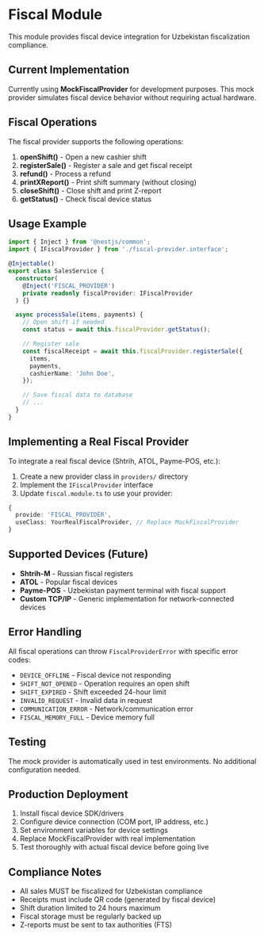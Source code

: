 # Fiscal Module

This module provides fiscal device integration for Uzbekistan fiscalization compliance.

## Current Implementation

Currently using **MockFiscalProvider** for development purposes. This mock provider simulates fiscal device behavior without requiring actual hardware.

## Fiscal Operations

The fiscal provider supports the following operations:

1. **openShift()** - Open a new cashier shift
2. **registerSale()** - Register a sale and get fiscal receipt
3. **refund()** - Process a refund
4. **printXReport()** - Print shift summary (without closing)
5. **closeShift()** - Close shift and print Z-report
6. **getStatus()** - Check fiscal device status

## Usage Example

```typescript
import { Inject } from '@nestjs/common';
import { IFiscalProvider } from './fiscal-provider.interface';

@Injectable()
export class SalesService {
  constructor(
    @Inject('FISCAL_PROVIDER')
    private readonly fiscalProvider: IFiscalProvider
  ) {}

  async processSale(items, payments) {
    // Open shift if needed
    const status = await this.fiscalProvider.getStatus();

    // Register sale
    const fiscalReceipt = await this.fiscalProvider.registerSale({
      items,
      payments,
      cashierName: 'John Doe',
    });

    // Save fiscal data to database
    // ...
  }
}
```

## Implementing a Real Fiscal Provider

To integrate a real fiscal device (Shtrih, ATOL, Payme-POS, etc.):

1. Create a new provider class in `providers/` directory
2. Implement the `IFiscalProvider` interface
3. Update `fiscal.module.ts` to use your provider:

```typescript
{
  provide: 'FISCAL_PROVIDER',
  useClass: YourRealFiscalProvider, // Replace MockFiscalProvider
}
```

## Supported Devices (Future)

- **Shtrih-M** - Russian fiscal registers
- **ATOL** - Popular fiscal devices
- **Payme-POS** - Uzbekistan payment terminal with fiscal support
- **Custom TCP/IP** - Generic implementation for network-connected devices

## Error Handling

All fiscal operations can throw `FiscalProviderError` with specific error codes:

- `DEVICE_OFFLINE` - Fiscal device not responding
- `SHIFT_NOT_OPENED` - Operation requires an open shift
- `SHIFT_EXPIRED` - Shift exceeded 24-hour limit
- `INVALID_REQUEST` - Invalid data in request
- `COMMUNICATION_ERROR` - Network/communication error
- `FISCAL_MEMORY_FULL` - Device memory full

## Testing

The mock provider is automatically used in test environments. No additional configuration needed.

## Production Deployment

1. Install fiscal device SDK/drivers
2. Configure device connection (COM port, IP address, etc.)
3. Set environment variables for device settings
4. Replace MockFiscalProvider with real implementation
5. Test thoroughly with actual fiscal device before going live

## Compliance Notes

- All sales MUST be fiscalized for Uzbekistan compliance
- Receipts must include QR code (generated by fiscal device)
- Shift duration limited to 24 hours maximum
- Fiscal storage must be regularly backed up
- Z-reports must be sent to tax authorities (FTS)
